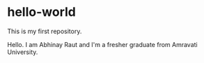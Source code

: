 # hello-world
This is my first repository.

Hello. I am Abhinay Raut and I'm a fresher graduate from Amravati University.

